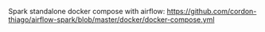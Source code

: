 Spark standalone docker compose with airflow:
https://github.com/cordon-thiago/airflow-spark/blob/master/docker/docker-compose.yml